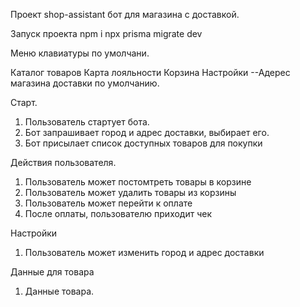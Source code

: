 Проект shop-assistant бот для магазина с доставкой.

Запуск проекта
npm i
npx prisma migrate dev

Меню клавиатуры по умолчани.

Каталог товаров
Карта лояльности
Корзина
Настройки
--Адерес магазина доставки по умолчанию.

Старт.

1. Пользователь стартует бота.
2. Бот запрашивает город и адрес доставки, выбирает его.
3. Бот присылает список доступных товаров для покупки

Действия пользователя.

1. Пользователь может постомтреть товары в корзине
2. Пользователь может удалить товары из корзины
3. Пользователь может перейти к оплате
4. После оплаты, пользователю приходит чек

Настройки

1. Пользователь может изменить город и адрес доставки

Данные для товара

1. Данные товара.
